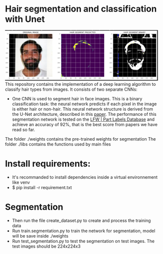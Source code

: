 # Hair segmentation and classification with Unet

![Example](libs/hair_segment_sample.png "Title")
This repository contains the implementation of a deep learning algorithm to classify hair types from images. It consists of two separate CNNs:
- One CNN is used to segment hair in face images. This is a binary classification task: the neural network predicts if each pixel in the image is either hair or non-hair. This neural network structure is derived from the U-Net architecture, described in this [paper](https://arxiv.org/abs/1505.04597). The performance of this segmentation network is tested on the [LFW | Part Labels Database](http://vis-www.cs.umass.edu/lfw/part_labels/) and achieve an accuracy of 92%, that is the best score from papers we have read so far.

The folder ./weights contains the pre-trained weights for segmentation
The folder ./libs contains the functions used by main files

# Install requirements:
- It's recommanded to install dependencies inside a virtual environnement like venv
- $ pip install -r requirement.txt

# Segmentation

- Then run the file create_dataset.py to create and process the training data
- Run train.segmentation.py to train the network for segmentation, model will be save inside ./weights
- Run test_segmentation.py to test the segmentation on test images. The test images should be 224x224x3

